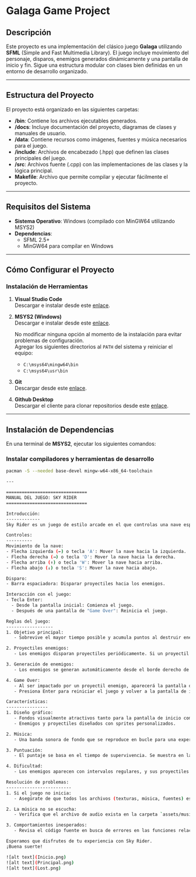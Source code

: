 # Galaga Game Project

## Descripción

Este proyecto es una implementación del clásico juego **Galaga** utilizando **SFML** (Simple and Fast Multimedia Library). El juego incluye movimiento del personaje, disparos, enemigos generados dinámicamente y una pantalla de inicio y fin. Sigue una estructura modular con clases bien definidas en un entorno de desarrollo organizado.

---

## Estructura del Proyecto

El proyecto está organizado en las siguientes carpetas:

- **/bin**: Contiene los archivos ejecutables generados.
- **/docs**: Incluye documentación del proyecto, diagramas de clases y manuales de usuario.
- **/data**: Contiene recursos como imágenes, fuentes y música necesarios para el juego.
- **/include**: Archivos de encabezado (.hpp) que definen las clases principales del juego.
- **/src**: Archivos fuente (.cpp) con las implementaciones de las clases y la lógica principal.
- **Makefile**: Archivo que permite compilar y ejecutar fácilmente el proyecto.

---

## Requisitos del Sistema

- **Sistema Operativo**: Windows (compilado con MinGW64 utilizando MSYS2)
- **Dependencias**:
  - SFML 2.5+
  - MinGW64 para compilar en Windows

---

## Cómo Configurar el Proyecto

### Instalación de Herramientas

1. **Visual Studio Code**  
   Descargar e instalar desde este [enlace](https://code.visualstudio.com/).

2. **MSYS2 (Windows)**  
   Descargar e instalar desde este [enlace](https://github.com/msys2/msys2-installer/releases/download/2023-05-26/msys2-x86_64-20230526.exe).  

   No modificar ninguna opción al momento de la instalación para evitar problemas de configuración.  
   Agregar los siguientes directorios al `PATH` del sistema y reiniciar el equipo:
   - `C:\msys64\mingw64\bin`
   - `C:\msys64\usr\bin`

3. **Git**  
   Descargar desde este [enlace](https://git-scm.com/).

4. **Github Desktop**  
   Descargar el cliente para clonar repositorios desde este [enlace](https://desktop.github.com/).

---

## Instalación de Dependencias

En una terminal de **MSYS2**, ejecutar los siguientes comandos:

### Instalar compiladores y herramientas de desarrollo
```bash
pacman -S --needed base-devel mingw-w64-x86_64-toolchain

---

===============================
MANUAL DEL JUEGO: SKY RIDER
===============================

Introducción:
-------------
Sky Rider es un juego de estilo arcade en el que controlas una nave espacial para esquivar enemigos, disparar proyectiles y obtener la mayor puntuación posible. Este manual te guiará en los controles, reglas del juego y características principales.

Controles:
----------
Movimiento de la nave:
- Flecha izquierda (←) o tecla 'A': Mover la nave hacia la izquierda.
- Flecha derecha (→) o tecla 'D': Mover la nave hacia la derecha.
- Flecha arriba (↑) o tecla 'W': Mover la nave hacia arriba.
- Flecha abajo (↓) o tecla 'S': Mover la nave hacia abajo.

Disparo:
- Barra espaciadora: Disparar proyectiles hacia los enemigos.

Interacción con el juego:
- Tecla Enter: 
  - Desde la pantalla inicial: Comienza el juego.
  - Después de una pantalla de "Game Over": Reinicia el juego.

Reglas del juego:
------------------
1. Objetivo principal:
   - Sobrevive el mayor tiempo posible y acumula puntos al destruir enemigos.

2. Proyectiles enemigos:
   - Los enemigos disparan proyectiles periódicamente. Si un proyectil enemigo impacta tu nave, aparecerá la pantalla de "Game Over".

3. Generación de enemigos:
   - Los enemigos se generan automáticamente desde el borde derecho de la pantalla y se mueven hacia la izquierda.

4. Game Over:
   - Al ser impactado por un proyectil enemigo, aparecerá la pantalla de "Game Over".
   - Presiona Enter para reiniciar el juego y volver a la pantalla de inicio.

Características:
----------------
1. Diseño gráfico:
   - Fondos visualmente atractivos tanto para la pantalla de inicio como para el juego principal.
   - Enemigos y proyectiles diseñados con sprites personalizados.

2. Música:
   - Una banda sonora de fondo que se reproduce en bucle para una experiencia inmersiva.

3. Puntuación:
   - El puntaje se basa en el tiempo de supervivencia. Se muestra en la esquina superior izquierda durante el juego.

4. Dificultad:
   - Los enemigos aparecen con intervalos regulares, y sus proyectiles aumentan la dificultad con el tiempo.

Resolución de problemas:
-------------------------
1. Si el juego no inicia:
   - Asegúrate de que todos los archivos (texturas, música, fuentes) estén en las rutas correctas según el código.

2. La música no se escucha:
   - Verifica que el archivo de audio exista en la carpeta `assets/music` con el nombre exacto mencionado en el código.

3. Comportamientos inesperados:
   - Revisa el código fuente en busca de errores en las funciones relacionadas.

Esperamos que disfrutes de tu experiencia con Sky Rider.
¡Buena suerte!

![alt text](Inicio.png)
![alt text](Principal.png)
![alt text](Lost.png)